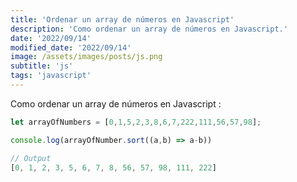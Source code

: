 ```yaml
---
title: 'Ordenar un array de números en Javascript'
description: 'Como ordenar un array de números en Javascript.'
date: '2022/09/14'
modified_date: '2022/09/14'
image: /assets/images/posts/js.png
subtitle: 'js'
tags: 'javascript'
---
```


Como ordenar un array de números en Javascript :

```js
let arrayOfNumbers = [0,1,5,2,3,8,6,7,222,111,56,57,98];

console.log(arrayOfNumber.sort((a,b) => a-b))

// Output
[0, 1, 2, 3, 5, 6, 7, 8, 56, 57, 98, 111, 222]
```
